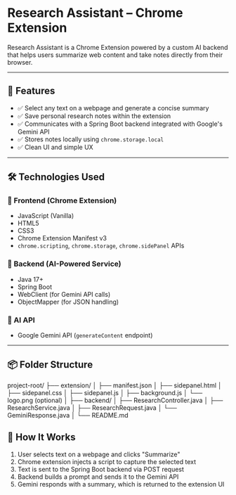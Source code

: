 # Research Assistant – Chrome Extension

Research Assistant is a Chrome Extension powered by a custom AI backend that helps users summarize web content and take notes directly from their browser.

---

## 🚀 Features

- ✅ Select any text on a webpage and generate a concise summary
- ✅ Save personal research notes within the extension
- ✅ Communicates with a Spring Boot backend integrated with Google's Gemini API
- ✅ Stores notes locally using `chrome.storage.local`
- ✅ Clean UI and simple UX

---

## 🛠️ Technologies Used

### 🔹 Frontend (Chrome Extension)
- JavaScript (Vanilla)
- HTML5
- CSS3
- Chrome Extension Manifest v3
- `chrome.scripting`, `chrome.storage`, `chrome.sidePanel` APIs

### 🔹 Backend (AI-Powered Service)
- Java 17+
- Spring Boot
- WebClient (for Gemini API calls)
- ObjectMapper (for JSON handling)

### 🔹 AI API
- Google Gemini API (`generateContent` endpoint)

---

## 📦 Folder Structure

project-root/
├── extension/
│ ├── manifest.json
│ ├── sidepanel.html
│ ├── sidepanel.css
│ ├── sidepanel.js
│ ├── background.js
│ └── logo.png (optional)
│
├── backend/
│ ├── ResearchController.java
│ ├── ResearchService.java
│ ├── ResearchRequest.java
│ └── GeminiResponse.java
│
└── README.md

## 🧪 How It Works

1. User selects text on a webpage and clicks "Summarize"
2. Chrome extension injects a script to capture the selected text
3. Text is sent to the Spring Boot backend via POST request
4. Backend builds a prompt and sends it to the Gemini API
5. Gemini responds with a summary, which is returned to the extension UI


